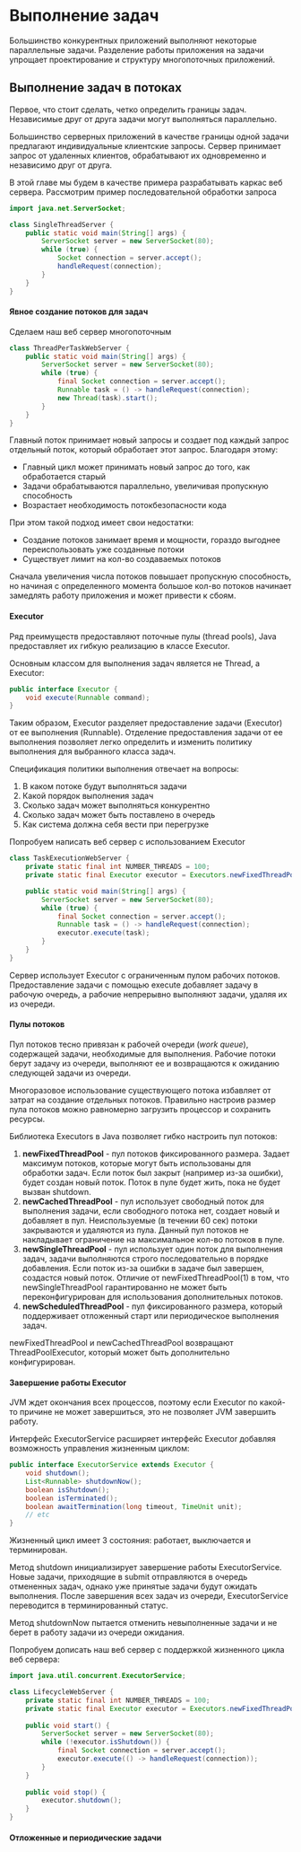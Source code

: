 # Выполнение задач
Большинство конкурентных приложений выполняют некоторые параллельные задачи. Разделение работы приложения на 
задачи упрощает проектирование и структуру многопоточных приложений.

## Выполнение задач в потоках
Первое, что стоит сделать, четко определить границы задач. Независимые друг от друга задачи могут выполняться 
параллельно. 

Большинство серверных приложений в качестве границы одной задачи предлагают индивидуальные клиентские запросы. Сервер
принимает запрос от удаленных клиентов, обрабатывают их одновременно и независимо друг от друга.

В этой главе мы будем в качестве примера разрабатывать каркас веб сервера. Рассмотрим пример последовательной 
обработки запроса

```java
import java.net.ServerSocket;

class SingleThreadServer {
    public static void main(String[] args) {
        ServerSocket server = new ServerSocket(80);
        while (true) {
            Socket connection = server.accept();
            handleRequest(connection);
        }
    }
}
```

#### Явное создание потоков для задач
Сделаем наш веб сервер многопоточным

```java
class ThreadPerTaskWebServer {
    public static void main(String[] args) {
        ServerSocket server = new ServerSocket(80);
        while (true) {
            final Socket connection = server.accept();
            Runnable task = () -> handleRequest(connection);
            new Thread(task).start();
        }
    }
}
```

Главный поток принимает новый запросы и создает под каждый запрос отдельный поток, который обработает этот запрос. 
Благодаря этому:
- Главный цикл может принимать новый запрос до того, как обработается старый
- Задачи обрабатываются параллельно, увеличивая пропускную способность
- Возрастает необходимость потокбезопасности кода

При этом такой подход имеет свои недостатки:

- Создание потоков занимает время и мощности, гораздо выгоднее переиспользовать уже созданные потоки
- Существует лимит на кол-во создаваемых потоков

Сначала увеличения числа потоков повышает пропускную способность, но начиная с определенного момента большое кол-во 
потоков начинает замедлять работу приложения и может привести к сбоям.

#### Executor
Ряд преимуществ предоставляют поточные пулы (thread pools), Java предоставляет их гибкую реализацию в классе Executor.

Основным классом для выполнения задач является не Thread, а Executor:
```java
public interface Executor {
    void execute(Runnable command);
}
```
Таким образом, Executor разделяет предоставление задачи (Executor) от ее выполнения (Runnable).
Отделение предоставления задачи от ее выполнения позволяет легко определить и изменить политику выполнения для 
выбранного класса задач. 

Спецификация политики выполнения отвечает на вопросы:
1) В каком потоке будут выполняться задачи
2) Какой порядок выполнения задач
3) Сколько задач может выполняться конкурентно
4) Сколько задач может быть поставлено в очередь
5) Как система должна себя вести при перегрузке


Попробуем написать веб сервер с использованием Executor
```java
class TaskExecutionWebServer {
    private static final int NUMBER_THREADS = 100;
    private static final Executor executor = Executors.newFixedThreadPool(NUMBER_THREADS);

    public static void main(String[] args) {
        ServerSocket server = new ServerSocket(80);
        while (true) {
            final Socket connection = server.accept();
            Runnable task = () -> handleRequest(connection);
            executor.execute(task);
        }
    }
}
```

Сервер использует Executor с ограниченным пулом рабочих потоков. Предоставление задачи с помощью execute добавляет 
задачу в рабочую очередь, а рабочие непрерывно выполняют задачи, удаляя их из очереди.

#### Пулы потоков
Пул потоков тесно привязан к рабочей очереди (_work queue_), содержащей задачи, необходимые для выполнения. Рабочие 
потоки берут задачу из очереди, выполняют ее и возвращаются к ожиданию следующей задачи из очереди.

Многоразовое использование существующего потока избавляет от затрат на создание отдельных потоков. Правильно настроив
размер пула потоков можно равномерно загрузить процессор и сохранить ресурсы.

Библиотека Executors в Java позволяет гибко настроить пул потоков:
1) **newFixedThreadPool** - пул потоков фиксированного размера. Задает максимум потоков, которые могут быть 
использованы для обработки задач. Если поток был закрыт (например из-за ошибки), будет создан новый поток. Поток в пуле 
будет жить, пока не будет вызван shutdown.
2) **newCachedThreadPool** - пул использует свободный поток для выполнения задачи, если свободного потока нет, создает 
новый и добавляет в пул. Неиспользуемые (в течении 60 сек) потоки закрываются и удаляются из пула. 
Данный пул потоков не накладывает ограничение на максимальное кол-во потоков в пуле.
3) **newSingleThreadPool** - пул использует один поток для выполнения задач, задачи выполняются строго последовательно в 
порядке добавления. Если поток из-за ошибки в задаче был завершен, создастся новый поток. Отличие от 
newFixedThreadPool(1) в том, что newSingleThreadPool гарантированно не может быть переконфигурирован для использования
дополнительных потоков.
4) **newScheduledThreadPool** - пул фиксированного размера, который поддерживает отложенный старт или периодическое
выполнения задач. 

newFixedThreadPool и newCachedThreadPool возвращают ThreadPoolExecutor, который может быть дополнительно конфигурирован.  

#### Завершение работы Executor
JVM ждет окончания всех процессов, поэтому если Executor по какой-то причине не может завершиться, это не позволяет
JVM завершить работу.

Интерфейс ExecutorService расширяет интерфейс Executor добавляя возможность управления жизненным циклом:

```java
public interface ExecutorService extends Executor {
    void shutdown();
    List<Runnable> shutdownNow();
    boolean isShutdown();
    boolean isTerminated();
    boolean awaitTermination(long timeout, TimeUnit unit);
    // etc
}
```

Жизненный цикл имеет 3 состояния: работает, выключается и терминирован.

Метод shutdown инициализирует завершение работы ExecutorService. Новые задачи, приходящие в submit отправляются в 
очередь отмененных задач, однако уже принятые задачи будут ожидать выполнения. После завершения всех задач из очереди, 
ExecutorService переводится в терминированный статус.

Метод shutdownNow пытается отменить невыполненные задачи и не берет в работу задачи из очереди ожидания.

Попробуем дописать наш веб сервер с поддержкой жизненного цикла веб сервера:

```java
import java.util.concurrent.ExecutorService;

class LifecycleWebServer {
    private static final int NUMBER_THREADS = 100;
    private static final Executor executor = Executors.newFixedThreadPool(NUMBER_THREADS);
    
    public void start() {
        ServerSocket server = new ServerSocket(80);
        while (!executor.isShutdown()) {
            final Socket connection = server.accept();
            executor.execute(() -> handleRequest(connection));
        }
    }
    
    public void stop() {
        executor.shutdown();
    }
}
```

#### Отложенные и периодические задачи